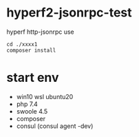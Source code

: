 # hyperf2-jsonrpc-test
hyperf http-jsonrpc use

```
cd ./xxxx1
composer install
```
# start env
- win10 wsl ubuntu20 
- php 7.4
- swoole 4.5
- composer
- consul (consul agent -dev)


